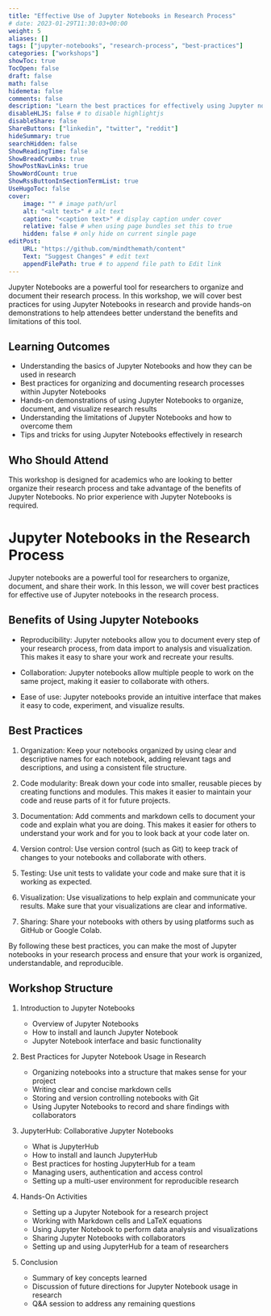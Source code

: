 ```yaml
---
title: "Effective Use of Jupyter Notebooks in Research Process"
# date: 2023-01-29T11:30:03+00:00
weight: 5
aliases: []
tags: ["jupyter-notebooks", "research-process", "best-practices"]
categories: ["workshops"]
showToc: true
TocOpen: false
draft: false
math: false
hidemeta: false
comments: false
description: "Learn the best practices for effectively using Jupyter notebooks in the research process to better organize and streamline your work."
disableHLJS: false # to disable highlightjs
disableShare: false
ShareButtons: ["linkedin", "twitter", "reddit"]
hideSummary: true
searchHidden: false
ShowReadingTime: false
ShowBreadCrumbs: true
ShowPostNavLinks: true
ShowWordCount: true
ShowRssButtonInSectionTermList: true
UseHugoToc: false
cover:
    image: "" # image path/url
    alt: "<alt text>" # alt text
    caption: "<caption text>" # display caption under cover
    relative: false # when using page bundles set this to true
    hidden: false # only hide on current single page
editPost:
    URL: "https://github.com/mindthemath/content"
    Text: "Suggest Changes" # edit text
    appendFilePath: true # to append file path to Edit link
---
```


Jupyter Notebooks are a powerful tool for researchers to organize and document their research process. In this workshop, we will cover best practices for using Jupyter Notebooks in research and provide hands-on demonstrations to help attendees better understand the benefits and limitations of this tool.

## Learning Outcomes

- Understanding the basics of Jupyter Notebooks and how they can be used in research
- Best practices for organizing and documenting research processes within Jupyter Notebooks
- Hands-on demonstrations of using Jupyter Notebooks to organize, document, and visualize research results
- Understanding the limitations of Jupyter Notebooks and how to overcome them
- Tips and tricks for using Jupyter Notebooks effectively in research

## Who Should Attend

This workshop is designed for academics who are looking to better organize their research process and take advantage of the benefits of Jupyter Notebooks. No prior experience with Jupyter Notebooks is required.


# Jupyter Notebooks in the Research Process

Jupyter notebooks are a powerful tool for researchers to organize, document, and share their work. In this lesson, we will cover best practices for effective use of Jupyter notebooks in the research process.

## Benefits of Using Jupyter Notebooks

- Reproducibility: Jupyter notebooks allow you to document every step of your research process, from data import to analysis and visualization. This makes it easy to share your work and recreate your results.

- Collaboration: Jupyter notebooks allow multiple people to work on the same project, making it easier to collaborate with others. 

- Ease of use: Jupyter notebooks provide an intuitive interface that makes it easy to code, experiment, and visualize results. 

## Best Practices 

1. Organization: Keep your notebooks organized by using clear and descriptive names for each notebook, adding relevant tags and descriptions, and using a consistent file structure.

2. Code modularity: Break down your code into smaller, reusable pieces by creating functions and modules. This makes it easier to maintain your code and reuse parts of it for future projects.

3. Documentation: Add comments and markdown cells to document your code and explain what you are doing. This makes it easier for others to understand your work and for you to look back at your code later on.

4. Version control: Use version control (such as Git) to keep track of changes to your notebooks and collaborate with others.

5. Testing: Use unit tests to validate your code and make sure that it is working as expected.

6. Visualization: Use visualizations to help explain and communicate your results. Make sure that your visualizations are clear and informative.

7. Sharing: Share your notebooks with others by using platforms such as GitHub or Google Colab.

By following these best practices, you can make the most of Jupyter notebooks in your research process and ensure that your work is organized, understandable, and reproducible.


## Workshop Structure

1. Introduction to Jupyter Notebooks
   - Overview of Jupyter Notebooks
   - How to install and launch Jupyter Notebook
   - Jupyter Notebook interface and basic functionality

2. Best Practices for Jupyter Notebook Usage in Research
   - Organizing notebooks into a structure that makes sense for your project
   - Writing clear and concise markdown cells
   - Storing and version controlling notebooks with Git
   - Using Jupyter Notebooks to record and share findings with collaborators

3. JupyterHub: Collaborative Jupyter Notebooks
   - What is JupyterHub
   - How to install and launch JupyterHub
   - Best practices for hosting JupyterHub for a team
   - Managing users, authentication and access control
   - Setting up a multi-user environment for reproducible research

4. Hands-On Activities
   - Setting up a Jupyter Notebook for a research project
   - Working with Markdown cells and LaTeX equations
   - Using Jupyter Notebook to perform data analysis and visualizations
   - Sharing Jupyter Notebooks with collaborators
   - Setting up and using JupyterHub for a team of researchers

5. Conclusion
   - Summary of key concepts learned
   - Discussion of future directions for Jupyter Notebook usage in research
   - Q&A session to address any remaining questions
